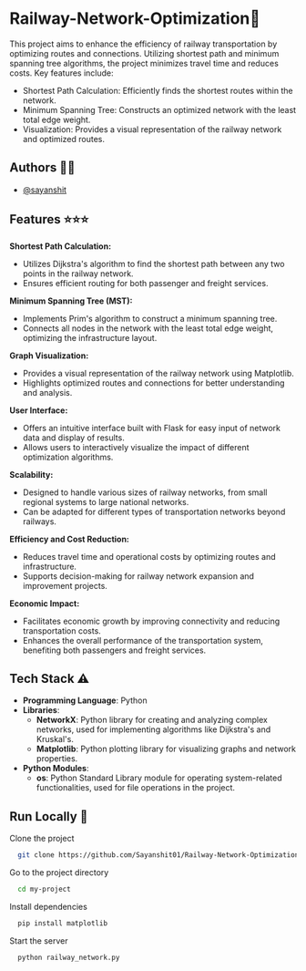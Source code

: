 
# Railway-Network-Optimization🚊

This project aims to enhance the efficiency of railway transportation by optimizing routes and connections. Utilizing shortest path and minimum spanning tree algorithms, the project minimizes travel time and reduces costs. Key features include:

- Shortest Path Calculation: Efficiently finds the shortest routes within the network.
- Minimum Spanning Tree: Constructs an optimized network with the least total edge weight.
- Visualization: Provides a visual representation of the railway network and optimized routes.


## Authors 👩‍💻

- [@sayanshit](https://www.github.com/sayanshit01)


## Features ⭐⭐⭐
**Shortest Path Calculation:**
   - Utilizes Dijkstra's algorithm to find the shortest path between any two points in the railway network.
   - Ensures efficient routing for both passenger and freight services.

**Minimum Spanning Tree (MST):**
   - Implements Prim's algorithm to construct a minimum spanning tree.
   - Connects all nodes in the network with the least total edge weight, optimizing the infrastructure layout.

**Graph Visualization:**
   - Provides a visual representation of the railway network using Matplotlib.
   - Highlights optimized routes and connections for better understanding and analysis.

**User Interface:**
   - Offers an intuitive interface built with Flask for easy input of network data and display of results.
   - Allows users to interactively visualize the impact of different optimization algorithms.

**Scalability:**
   - Designed to handle various sizes of railway networks, from small regional systems to large national networks.
   - Can be adapted for different types of transportation networks beyond railways.

**Efficiency and Cost Reduction:**
   - Reduces travel time and operational costs by optimizing routes and infrastructure.
   - Supports decision-making for railway network expansion and improvement projects.

**Economic Impact:**
   - Facilitates economic growth by improving connectivity and reducing transportation costs.
   - Enhances the overall performance of the transportation system, benefiting both passengers and freight services.



## Tech Stack ⚠️

- **Programming Language**: Python
- **Libraries**:
  - **NetworkX**: Python library for creating and analyzing complex networks, used for implementing algorithms like Dijkstra's and Kruskal's.
  - **Matplotlib**: Python plotting library for visualizing graphs and network properties.
- **Python Modules**:
  - **os**: Python Standard Library module for operating system-related functionalities, used for file operations in the project.



## Run Locally 🏃

Clone the project

```bash
  git clone https://github.com/Sayanshit01/Railway-Network-Optimization
```

Go to the project directory

```bash
  cd my-project
```

Install dependencies

```bash
  pip install matplotlib
```

Start the server

```bash
  python railway_network.py

```



